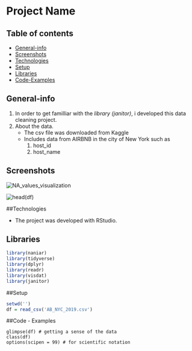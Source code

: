 # Project Name

## Table of contents
* [General-info](general-info)
* [Screenshots](screenshots)
* [Technologies](technologies)
* [Setup](setup)
* [Libraries](libraries)
* [Code-Examples](code-examples)



## General-info
1. In order to get familliar with the *library (janitor)*, i developed this data cleaning project.
2. About the data. 
    * The csv file was downloaded from Kaggle
    * Includes data from AIRBNB in the city of New York such as
        1. host_id
        2. host_name
           
 
## Screenshots
![NA_values_visualization](https://user-images.githubusercontent.com/47696240/96313024-86642600-1015-11eb-9144-d0880d6d5b35.png)
<br>

![head(df)](https://user-images.githubusercontent.com/47696240/96313011-8106db80-1015-11eb-9cc1-aa807257d406.png)


##Technologies
* The project was developed with RStudio.

## Libraries
```R
library(naniar)
library(tidyverse)
library(dplyr)
library(readr)
library(visdat)
library(janitor)
```
##Setup
```R
setwd('')
df = read_csv('AB_NYC_2019.csv')
```



##Code - Examples
```aidl
glimpse(df) # getting a sense of the data 
class(df)
options(scipen = 99) # for scientific notation
```


